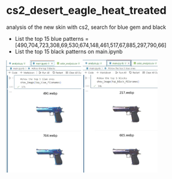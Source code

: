 # cs2_desert_eagle_heat_treated
analysis of the new skin with cs2, search for blue gem and black

- List the top 15 blue patterns =[490,704,723,308,69,530,674,148,461,517,67,885,297,790,66] 
- List the top 15 black patterns on main.ipynb

<img src="blue.jpg" alt="blue" width="200"/>
<img src="black.jpg" alt="black" width="200"/>